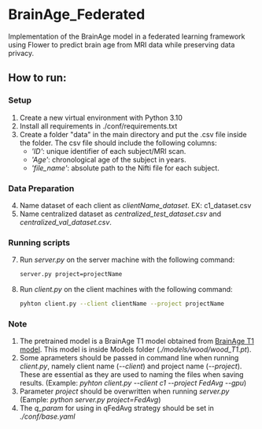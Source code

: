 # BrainAge_Federated
Implementation of the BrainAge model in a federated learning framework using Flower to predict brain age from MRI data while preserving data privacy.


## How to run:

### Setup
1. Create a new virtual environment with Python 3.10
2. Install all requirements in ./conf/requirements.txt
3. Create a folder "data" in the main directory and put the .csv file inside the folder. The csv file should include the following columns:
   - *'ID'*: unique identifier of each subject/MRI scan.
   - *'Age'*: chronological age of the subject in years.
   - *'file_name'*: absolute path to the Nifti file for each subject.

### Data Preparation
4. Name dataset of each client as *clientName_dataset*. EX: c1_dataset.csv
5. Name centralized dataset as *centralized_test_dataset.csv* and *centralized_val_dataset.csv*.

### Running scripts
7. Run *server.py* on the server machine with the following command:
   
   ```bash
   server.py project=projectName
   
9. Run *client.py* on the client machines with the following command:
   
   ```bash
   pyhton client.py --client clientName --project projectName

### Note
1. The pretrained model is a BrainAge T1 model obtained from [BrainAge T1 model](https://github.com/MIDIconsortium/BrainAge/blob/main/HBM_models/T1/model.pt). This model is inside Models folder (*./models/wood/wood_T1.pt*).
2. Some aprameters should be passed in command line when running *client.py*, namely client name (*--client*) and project name (*--project*). These are essential as they are used to naming the files when saving results. (Example: *pyhton client.py --client c1 --project FedAvg --gpu*)
3. Parameter *project* should be overwritten when running *server.py* (Eample: *python server.py project=FedAvg*)
4. The *q_param* for using in qFedAvg strategy should be set in *./conf/base.yaml*
